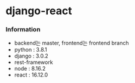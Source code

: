 # django-react

### Information
* backend는 master, frontend는 frontend branch
* python : 3.8.1
* django : 3.0.2
* rest-framework
* node : 8.16.2
* react : 16.12.0
